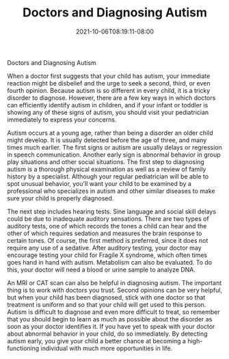 ﻿---
title: "Doctors and Diagnosing Autism"
date: 2021-10-06T08:19:11-08:00
description: "Text Tips for Web Success"
featured_image: "/images/Text.jpg"
tags: ["Text"]
---

Doctors and Diagnosing Autism

When a doctor first suggests that your child has autism, your immediate reaction might be disbelief and the urge to seek a second, third, or even fourth opinion. Because autism is so different in every child, it is a tricky disorder to diagnose. However, there are a few key ways in which doctors can efficiently identify autism in children, and if your infant or toddler is showing any of these signs of autism, you should visit your pediatrician immediately to express your concerns.

Autism occurs at a young age, rather than being a disorder an older child might develop. It is usually detected before the age of three, and many times much earlier. The first signs or autism are usually delays or regression in speech communication. Another early sign is abnormal behavior in group play situations and other social situations. The first step to diagnosing autism is a thorough physical examination as well as a review of family history by a specialist. Although your regular pediatrician will be able to spot unusual behavior, you'll want your child to be examined by a professional who specializes in autism and other similar diseases to make sure your child is properly diagnosed. 

The next step includes hearing tests. Sine language and social skill delays could be due to inadequate auditory sensations. There are two types of auditory tests, one of which records the tones a child can hear and the other of which requires sedation and measures the brain response to certain tones. Of course, the first method is preferred, since it does not require any use of a sedative. After auditory testing, your doctor may encourage testing your child for Fragile X syndrome, which often times goes hand in hand with autism. Metabolism can also be evaluated. To do this, your doctor will need a blood or urine sample to analyze DNA.

An MRI or CAT scan can also be helpful in diagnosing autism. The important thing is to work with doctors you trust. Second opinions can be very helpful, but when your child has been diagnosed, stick with one doctor so that treatment is uniform and so that your child will get used to this person.  Autism is difficult to diagnose and even more difficult to treat, so remember that you should begin to learn as much as possible about the disorder as soon as your doctor identifies it. If you have yet to speak with your doctor about abnormal behavior in your child, do so immediately. By detecting autism early, you give your child a better chance at becoming a high-functioning individual with much more opportunities in life. 

